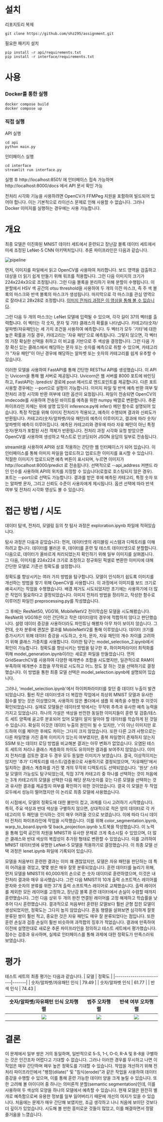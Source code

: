 # 설치

리포지토리 복제
```
git clone https://github.com/shz295/assignment.git
```

필요한 패키지 설치
```
pip install -r api/requirements.txt
pip install -r interface/requirements.txt
```

# 사용

### Docker를 통한 실행
```
docker compose build
docker compose up
```

### 직접 실행

API 실행
```
cd api
python main.py
```
인터페이스 실행
```
cd interface
streamlit run interface.py
```

실행 후 http://localhost:8501/ 에 인터페이스 접속 가능하며 http://localhost:8000/docs 에서 API 문서 확인 가능

전처리 시각화 기능을 사용하려면 OpenCV가 FFMPeg 지원을 포함하여 빌드되어 있어야 합니다. 이는 기본적으로 라이선스 문제로 인해 사용할 수 없습니다. 그러나 Docker 이미지를 실행하는 경우에는 사용 가능합니다.


# 개요

최종 모델은 이진화된 MNIST 데이터 세트에서 훈련되고 장난감 블록 데이터 세트에서 미세 조정된 LeNet-5 CNN 아키텍처입니다. 추론 파이프라인은 다음과 같습니다.

![pipeline](evaluation/pipeline.svg)

먼저, 이미지를 파일에서 읽고 OpenCV를 사용하여 처리합니다. 보드 영역을 검출하고 대상을 더 읽기 쉽게 만들기 위해 워프를 적용합니다. 그런 다음 이미지의 크기가 224x224x3으로 조정됩니다. 그런 다음 블록을 분리하기 위해 분할이 수행됩니다. 이 분할에서 HSV 색 공간의 otsu threshold을 사용하여 두 개의 이진 마스크, 즉 주 색 블록의 마스크와 반색 블록의 마스크가 생성됩니다. 마지막으로 각 마스크를 관심 영역으로 잘라내고 28x28로 조정합니다. [이미지 전처리 과정은 이 영상을 통해 볼 수 있습니다](https://raw.githubusercontent.com/shz295/assignment/main/evaluation/preprocessing.mp4).

그런 다음 두 개의 마스크는 LeNet 모델에 입력될 수 있으며, 각각 길이 37의 벡터를 출력합니다. 이 벡터는 각 숫자, 문자 및 기타 클래스의 확률을 나타냅니다. 카테고리(숫자/알파벳/자유패턴)는 세 가지 조건을 사용하여 예측합니다. 두 벡터가 모두 '기타'에 대한 높은 확률을 가질 경우, 카테고리는 '자유 패턴'으로 예측됩니다. 그렇지 않으면, 각 벡터의 가장 확실한 선택을 취하고 이 비교를 기반으로 주 색상을 결정합니다. 그런 다음 가장 확신 있는 클래스에서 해당하는 문자 또는 숫자를 예측으로 취할 수 있으며, 카테고리가 "자유 패턴"이 아닌 경우에 해당하는 알파벳 또는 숫자의 카테고리를 쉽게 유추할 수 있습니다.

이러한 모델을 사용하여 FastAPI를 통해 간단한 RESTful API를 생성했습니다. 이 API는 Uvicorn을 통해 웹 서버로 제공됩니다. Uvicorn은 웹 서버를 8000 포트에 바인딩하고, FastAPI는 /predict/ 경로에 post 메서드로 엔드포인트를 제공합니다. 다른 포트 사용할 경우에는 --port으로 설정이 가능합니다. 이미지 파일 및 반색 예측 반환 여부 및 전처리 과정 시각화 반환 여부에 대한 옵션이 요청됩니다. 파일이 전송되면 OpenCV의 imdecode를 사용하여 전송된 바이트를 예측을 위한 numpy 배열로 변환합니다. 추론 파이프라인 자체는 위에 설명 있듯이 inference.py에 infer() 메인 함수로 설명되어 있습니다. 특정 작업을 위해 이미지 전처리가 적용되고, 예측이 수행되며 결과와 신뢰도가 반환됩니다. 카테고리(숫자/알파벳/자유 패턴)의 예측이 이루어지고, 결과에 따라 숫자/알파벳의 예측이 이루어집니다. 예측된 카테고리와 경우에 따라 자유 패턴이 아닌 특정 숫자/문자가 포함된 사전 객체가 반환됩니다. 전처리 과정 시각화 요청 받았으면 OpenCV를 사용하여 생성하고 텍스트로 인코딩되어 JSON 응답의 일부로 전송됩니다.

streamlit을 사용하여 API와 상호 작용하는 간단한 웹 인터페이스가 되어 있습니다. 이 인터페이스를 통해 이미지 파일을 업로드하고 업로드한 이미지를 표시할 수 있습니다. 적절한 이미지가 업로드되면 예측 버튼이 표시되며, 누르면 이미지가 http://localhost:8000/predict 로 전송됩니다. 선택적으로 --api_address 커맨드 라인 인수를 사용하여 API의 위치를 지정할 수 있습니다(로컬로 호스팅되지 않은 경우). 포트는 --port으로 선택도 가능합니다. 결과를 받은 후에 예측된 카테고리, 특정 숫자 또는 알파벳 문자, 그리고 신뢰도 수준이 사용자에게 제시됩니다. 옵션 선택에 따라 반색 여부 및 전처리 시각화 영상도 볼 수 있습니다.


# 접근 방법 / 시도

데이터 탐색, 전처리, 모델링 등의 첫 탐사 과정은 exploration.ipynb 파일에 적혀있습니다.

탐사 과정은 다음과 같았습니다: 먼저, 데이터셋의 레이블링 시스템과 디렉토리를 이해하려고 합니다. 데이터를 불러온 후, 데이터를 훈련 및 테스트 데이터셋으로 분할합니다. 다음으로, 데이터가 올바르게 처리되었는지 확인하기 위해 일부 이미지를 살펴봅니다. 그 다음, 이미지를 224x224 크기로 조정하고 정규화된 픽셀로 변환한 이미지에 대해 간단한 모델로 기준선 정확도를 설정합니다. 

정확도를 향상시키는 여러 가지 방법을 탐구합니다. 모델이 인식하기 쉽도록 이미지를 개선하는 방법을 찾기 위해 OpenCV를 사용합니다. 이 과정에서 이미지를 보드 크기로 왜곡시키는 작업을 수행했습니다. 배경 제거도 시도되었지만 초기에는 사용하기에 더 많은 작업이 필요하다고 결정되었습니다. 이미지 전처리 방법을 정리하고, 작성한 함수로 이루어진 파일인 preprocessing.py를 작성했습니다. 

그 후에는 ResNet50, VGG16, MobileNetV2 전이학습된 모델을 시도해봤습니다. ResNet와 VGG16은 이런 간단하고 작은 데이터량의 경우에 적합하지 않다고 판단했습니다. 설령 데이터 증강을 사용하더라도 파인튜닝 해봤자 아무 차이 보이지 않습니다. 그런데, 숫자 분류에 괜찮은 결과를 MobileNetV2를 통해 이루었습니다. 데이터 크기를 증가시키기 위해 데이터 증강을 시도하고, 숫자, 문자, 자유 패턴의 개수 차이를 고려하기 위해 클래스 가중치를 사용합니다. 이러한 탐구는 model_selection_2.ipynb에서 확인이 가능합니다. 정확도를 향상시키는 방법을 탐구한 후, 하이퍼파라미터 최적화를 위해 model_generation.ipynb이라는 새로운 파일을 만들었습니다. 먼저 GridSearchCV를 사용하여 다양한 매개변수 조합을 시도했지만, 일관적으로 RAM이 부족하여 매개변수 조합을 무작위로 시도하고 어느 정도 잘 하는 것을 선택하기로 결정했습니다. 이 방법을 통한 최종 모델 선택은 model_selection.ipynb에 설명되어 있습니다.

그러나, 'model_selection.ipynb'에서 하이퍼파라미터를 찾던 중 데이터 누출이 발견되었습니다. 훨씬 작은 데이터셋과 더 복잡한 작업에서 최상위 MNIST 모델과 유사한 점수를 받는 것은 이상했으며, 사용하지 않은 폴더에서 샘플 외 예측을 수행한 후 이것이 확인되었습니다. 실제로 모델들은 데이터셋 밖에서는 무작위 추측과 유사한 예측 능력을 가지고 있었습니다. 하나의 가설은 색상을 반전한 동일한 이미지들이 훈련 및 검증/테스트 세트 양쪽에 골고루 분포되어 있어 모델이 알지 말아야 할 데이터를 학습하게 된 것일 수 있습니다. 확실히 이것은 데이터 누출의 원인이 될 수 있지만, 'r'이 아닌 이미지만 로드하여 이를 제어한 후에도 차이는 그다지 크지 않았습니다. 또한 다른 고려 사항으로는 다른 파일명을 가진 중복 이미지가 있는지 여부였지만, 중복 파일명이 존재하지 않는지 SSIM 또는 데이터 로딩 방법을 비교해본 결과는 아무 변화가 없었습니다. 오염된 테스트 세트의 처리나 클래스 계층화의 차이도 유의미한 결과를 보여주지 않았습니다. 이미지 전처리를 검토한 결과 두 경우 모두 동일한 이미지가 보였습니다. 결국, 이상적이지는 않지만 '추가' 디렉토리를 테스트/검증용으로 사용하기로 결정되었으며, '자유패턴'에서 일치하는 클래스 계층화를 가진 몇 개의 무작위 디렉토리도 선택되었습니다. '원샷' 스타일 모델의 가능성도 탐구되었는데, 직접 37개 카테고리 중 하나를 선택하는 것이 처음에는 3개 카테고리의 모델을 선택한 다음 해당 문자/숫자를 갖는 다른 모델을 선택하는 것과 유사한 결과를 제공할지 여부를 확인하기 위한 것이었습니다. 결국 이 모델은 두 작업 모두에서 성능이 떨어졌지만 이 논리로 최종 모델에 사용했습니다.

이 시점에서, 모델의 정확도에 대한 불만이 컸고, 과제를 다시 고려하기 시작했습니다. 특히, 주요 색상과 반대 색상을 구별하지 않으면, 상대적으로 적은 양의 데이터로 각 카테고리의 두 패턴을 인식하는 것이 매우 어려울 것으로 보였습니다. 이에 따라 다시 데이터 전처리 파이프라인에 작업을 시작했습니다. 이를 위해 color_segmentation.ipynb, warp_to_board.ipynb 및 back_projection.ipynb 노트북을 작성했습니다. 이 노력을 통해 입력 공간의 차원을 MNIST와 유사한 문제로 크게 축소시킬 수 있었으며, 더 많은 클래스와 반대 색상의 복잡성이 추가된 형태로 변환할 수 있었습니다. 이를 고려하여 MNIST 데이터셋에 유명한 LeNet-5 모델을 적용하기로 결정했습니다. 이 최종 모델 선택 과정은 lenet.ipynb 파일에 기록되어 있습니다.

모델을 처음부터 훈련한 결과는 이미 꽤 괜찮았지만, 모델은 자유 패턴을 판단하는 데 특히 어려움을 겪었고, 몇몇 쌍은 매우 잘못 분류되었습니다. 훈련 데이터를 늘리기 위해, 먼저 모델을 MNIST의 60,000개의 손으로 쓴 숫자 데이터로 훈련하였으며, 이것은 내 전처리 결과와 매우 유사했습니다. 그런 다음 MNIST의 10개 출력 소프트맥스 레이어를 문자와 숫자의 분류를 위한 37개 출력 소프트맥스 레이어로 교체했습니다. 출력 레이어를 제외한 모든 레이어를 고정하고, 장난감 블록 훈련 데이터에서 손실이 수렴할 때까지 훈련했습니다. 그런 다음 상위 두 개의 완전 연결된 레이어를 고정 해제하고 학습률을 낮추어 다시 훈련했습니다. 결과적으로 처음부터 훈련된 모델보다 훨씬 균형 잡힌 모델이 생성되었지만, 정확도는 그다지 높지 않았습니다. 혼동 행렬을 살펴보면 심각하게 잘못 분류된 쌍이 훨씬 적고, 중요한 것은 자유 패턴도 매우 잘 분류되었다는 점입니다. 또한 훈련 손실과 검증 손실이 훨씬 비슷하여 과적합의 징후가 적었습니다. 결과에 만족하여 이전에 설명한대로 새로운 추론 파이프라인을 정의하고 테스트 세트에서 평가했습니다. 점수는 검증과 유사하며, 실제로 인터페이스를 통해 과제에 대한 정확도가 만족스러워 보였습니다.


# 평가

테스트 세트의 최종 평가는 다음과 같습니다.
| 모델                    | 정확도  |
|-------------------------|-------|
| 숫자/알파벳/자유패턴 인식  | 79.49 |
| 숫자/알파벳 인식          | 61.77 |
| 반색 인식                | 74.43 |

숫자/알파벳/자유패턴 인식 오차행렬 |           범주 오차행렬           |       반색 여부 오차행렬      |
:----------------------------:|:-------------------------------:|:---------------------------:|
![](evaluation/cm_cat.png)    |  ![](evaluation/cm_target.png)  |  ![](evaluation/cm_r.png)   |

# 결론

이 문제에서 일부 쌍은 거의 동일하며, 일반적으로 5-S, 1-I, O-0, R-A 및 B-8을 구별하는 것은 인간조차 어렵다고 기대할 수 없습니다. 그러나 이러한 경우를 무시하고 나면 이 작업은 매우 간단하며 매우 높은 정확도를 기대할 수 있습니다. 작업을 개선하기 위해 전처리 파이프라인에서 "팽창(dilate)" 및 "침식(erode)"과 같은 작업을 사용하여 데이터 증강을 수행할 수 있으며, 이를 통해 훈련 가능한 데이터 양을 크게 늘릴 수 있습니다. 또한 고려해 볼 아이디어 중 하나는 의미론적 분할(semantic segmentation)인데, 이를 사용하여 두 색상의 모양을 하나의 모델에서 예측할 수 있습니다. 현재 모델은 완전히 별개로 예측함으로써 유용한 정보를 일부 잃어버리기 때문에 개선의 여지가 있을 수 있습니다. 처음에는 문제가 매우 간단해 보였지만, 조금 생각하고 나니 처음에 보이던 것보다 더 깊이가 있었습니다. 시도해 볼 만한 흥미로운 것들이 많았고, 이를 해결하면서 정말 즐거움을 느꼈습니다.
